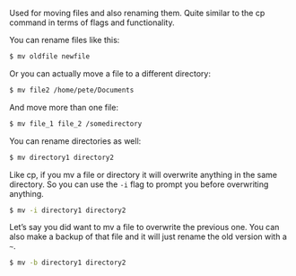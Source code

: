 Used for moving files and also renaming them. Quite similar to the cp command in terms of flags and functionality. 

You can rename files like this:

```bash
$ mv oldfile newfile
```

Or you can actually move a file to a different directory: 

```bash
$ mv file2 /home/pete/Documents
```

And move more than one file:

```bash
$ mv file_1 file_2 /somedirectory
```

You can rename directories as well:

```bash
$ mv directory1 directory2
```

Like cp, if you mv a file or directory it will overwrite anything in the same directory. So you can use the `-i` flag to prompt you before overwriting anything.

```bash 
$ mv -i directory1 directory2
```

Let’s say you did want to mv a file to overwrite the previous one. You can also make a backup of that file and it will just rename the old version with a `~`. 

```bash
$ mv -b directory1 directory2
```